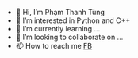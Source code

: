 - 👋 Hi, I’m Phạm Thanh Tùng
- 👀 I’m interested in Python and C++
- 🌱 I’m currently learning ...
- 💞️ I’m looking to collaborate on ...
- 📫 How to reach me [FB](https://www.facebook.com/phamthanhtung489)

<!---
tungpham010203/tungpham010203 is a ✨ special ✨ repository because its `README.md` (this file) appears on your GitHub profile.
You can click the Preview link to take a look at your changes.
--->
